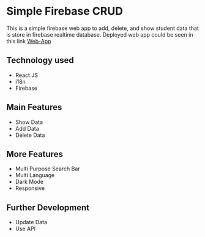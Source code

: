 # Simple Firebase CRUD

This is a simple firebase web app to add, delete, and show student data that is store in firebase realtime database. Deployed web app could be seen in this link [Web-App](https://student-data-firebase.surge.sh)

## Technology used

- React JS
- i18n
- Firebase

## Main Features

- Show Data
- Add Data
- Delete Data

## More Features

- Multi Purpose Search Bar
- Multi Language
- Dark Mode
- Responsive

## Further Development

- Update Data
- Use API
